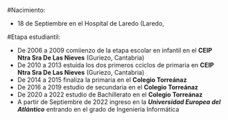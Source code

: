 #Nacimiento:
- 18 de Septiembre en el Hospital de Laredo (Laredo, 

#Etapa estudiantil:
- De 2006 a 2009 comiienzo de la etapa escolar en infantil en el **CEIP Ntra Sra  De Las Nieves** (Guriezo, Cantabria)
-  De 2010 a 2013  estuida los dos primeros cciclos de primaria en **CEIP Ntra Sra De Las Nieves** (Guriezo, Cantabria)
-  De 2014 a 2015 finaliza la primaria en el **Colegio Torreánaz**
-  De 2016 a 2019 estudio de secundaria en  el **Colegio Torreánaz**
-  De 2020 a 2022 estudio de  Bachillerato en el **Colegio Torreánaz**
-  A partir de Septiembre de 2022 ingreso en la ***Universidad Europea del Atlántico*** entrando en el grado de Ingeniería Informática 
